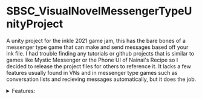# SBSC_VisualNovelMessengerTypeUnityProject

  A unity project for the inkle 2021 game jam, this has the bare bones of a messenger type game that can make and send messages based off your ink file. I had trouble finding any tutorials or github projects that is similar to games like Mystic Messenger or the Phone UI of Nainai's Recipe so I decided to release the project files for others to reference it. It lacks a few features usually found in VNs and in messenger type games such as conversation lists and recieving messages automatically, but it does the job.

<details>
<summary>Features:</summary>
  1.
  2.
  3.
  4.
 </details>
